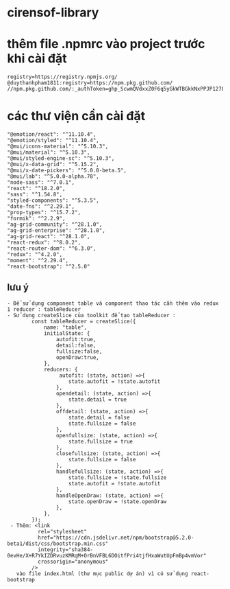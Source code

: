 # cirensof-library

# thêm file .npmrc vào project trước khi cài đặt
    registry=https://registry.npmjs.org/
    @duythanhpham1811:registry=https://npm.pkg.github.com/
    //npm.pkg.github.com/:_authToken=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

# các thư viện cần cài đặt
    "@emotion/react": "^11.10.4",
    "@emotion/styled": "^11.10.4",
    "@mui/icons-material": "^5.10.3",
    "@mui/material": "^5.10.3",
    "@mui/styled-engine-sc": "^5.10.3",
    "@mui/x-data-grid": "^5.15.2",
    "@mui/x-date-pickers": "^5.0.0-beta.5",
    "@mui/lab": "^5.0.0-alpha.78",
    "node-sass": "^7.0.1",
    "react": "^18.2.0",
    "sass": "^1.54.8",
    "styled-components": "^5.3.5",
    "date-fns": "^2.29.1",
    "prop-types": "^15.7.2",
    "formik": "^2.2.9",
    "ag-grid-community": "^28.1.0",
    "ag-grid-enterprise": "^28.1.0",
    "ag-grid-react": "^28.1.0",
    "react-redux": "^8.0.2",
    "react-router-dom": "^6.3.0",
    "redux": "^4.2.0",
    "moment": "^2.29.4",
    "react-bootstrap": "^2.5.0"
    
## lưu ý
    - Để sử dụng component table và component thao tác cần thêm vào redux 1 reducer : tableReducer
    - Sử dụng createSlice của toolkit để tạo tableReducer : 
            const tableReducer = createSlice({
                name: "table",
                initialState: {
                    autofit:true,
                    detail:false,
                    fullsize:false,
                    openDraw:true,
                },
                reducers: {
                     autofit: (state, action) =>{   
                        state.autofit = !state.autofit
                    },
                    opendetail: (state, action) =>{
                        state.detail = true  
                    },
                    offdetail: (state, action) =>{
                        state.detail = false
                        state.fullsize = false
                    },
                    openfullsize: (state, action) =>{
                        state.fullsize = true
                    },
                    closefullsize: (state, action) =>{
                        state.fullsize = false
                    },
                    handlefullsize: (state, action) =>{
                        state.fullsize = !state.fullsize
                        state.autofit = !state.autofit
                    },
                    handleOpenDraw: (state, action) =>{
                        state.openDraw = !state.openDraw
                    },
                },
            });
     - Thêm: <link
              rel="stylesheet"
              href="https://cdn.jsdelivr.net/npm/bootstrap@5.2.0-beta1/dist/css/bootstrap.min.css"
              integrity="sha384-0evHe/X+R7YkIZDRvuzKMRqM+OrBnVFBL6DOitfPri4tjfHxaWutUpFmBp4vmVor"
              crossorigin="anonymous"
            />
       vào file index.html (thư mục public dự án) vì có sử dụng react-bootstrap
               
                        
